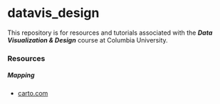 # datavis_design
This repository is for resources and tutorials associated with the ***Data Visualization &amp; Design*** course at Columbia University.

### Resources

##### Mapping
* [carto.com](CARTO)